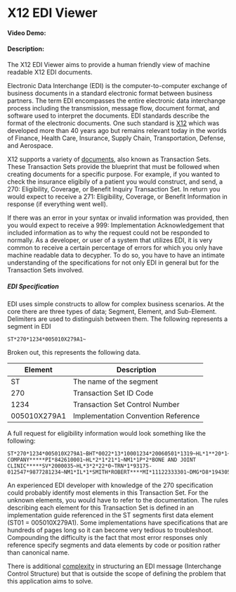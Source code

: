 # X12 EDI Viewer
#### Video Demo:  <URL HERE>
#### Description:
The X12 EDI Viewer aims to provide a human friendly view of machine readable X12 EDI documents.

Electronic Data Interchange (EDI) is the computer-to-computer exchange of business documents in a standard electronic format between business partners. The term EDI encompasses the entire electronic data interchange process including the transmission, message flow, document format, and software used to interpret the documents. EDI standards describe the format of the electronic documents. One such standard is [X12](https://x12.org/) which was developed more than 40 years ago but remains relevant today in the worlds of Finance, Health Care, Insurance, Supply Chain, Transportation, Defense, and Aerospace. 

X12 supports a variety of [documents](https://en.wikipedia.org/wiki/X12_Document_List), also known as Transaction Sets. These Transaction Sets provide the blueprint that must be followed when creating documents for a specific purpose. For example, if you wanted to check the insurance eligibily of a patient you would construct, and send, a 270: Eligibility, Coverage, or Benefit Inquiry Transaction Set. In return you would expect to receive a 271: Eligibility, Coverage, or Benefit Information in response (if everything went well).

If there was an error in your syntax or invalid information was provided, then you would expect to receive a 999: Implementation Acknowledgement that included information as to why the request could not be responded to normally. As a developer, or user of a system that utilizes EDI, it is very common to receive a certain percentage of errors for which you only have machine readable data to decypher. To do so, you have to have an intimate understanding of the specifications for not only EDI in general but for the Transaction Sets involved. 

##### EDI Specification
EDI uses simple constructs to allow for complex business scenarios. At the core there are three types of data; Segment, Element, and Sub-Element. Delimiters are used to distinguish between them. The following represents a segment in EDI

```
ST*270*1234*005010X279A1~
```

Broken out, this represents the following data.

|Element|Description|
|-------|-----------|
|ST|The name of the segment|
|270|Transaction Set ID Code|
|1234|Transaction Set Control Number|
|005010X279A1|Implementation Convention Reference|

A full request for eligibility information would look something like the following:

```
ST*270*1234*005010X279A1~BHT*0022*13*10001234*20060501*1319~HL*1**20*1~NM1*PR*2*ABC COMPANY*****PI*842610001~HL*2*1*21*1~NM1*1P*2*BONE AND JOINT CLINIC*****SV*2000035~HL*3*2*22*0~TRN*1*93175-012547*9877281234~NM1*IL*1*SMITH*ROBERT****MI*11122333301~DMG*D8*19430519~DTP*291*D8*20060501~EQ*30~SE*13*1234~
```

An experienced EDI developer with knowledge of the 270 specification could probably identify most elements in this Transaction Set. For the unknown elements, you would have to refer to the documentation. The rules describing each element for this Transaction Set is defined in an implementation guide referenced in the ST segments first data element (ST01 = 005010X279A1). Some implementations have specifications that are hundreds of pages long so it can become very tedious to troubleshoot. Compounding the difficulty is the fact that most error responses only reference specify segments and data elements by code or position rather than canonical name.

There is additional [complexity](https://justransform.com/edi-essentials/edi-structure/) in structuring an EDI message (Interchange Control Structure) but that is outside the scope of defining the problem that this application aims to solve.